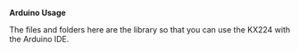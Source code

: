 **Arduino Usage**

The files and folders here are the library so that you can use the KX224 with the Arduino IDE.
